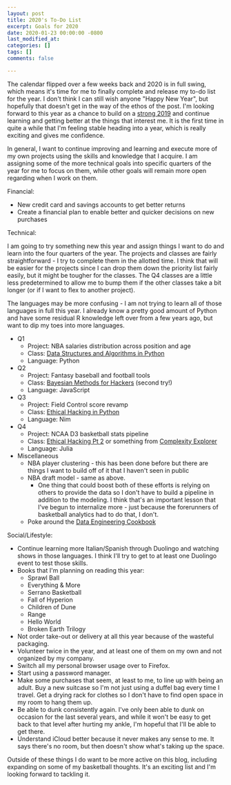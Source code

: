 ```yaml
---
layout: post
title: 2020's To-Do List
excerpt: Goals for 2020
date: 2020-01-23 00:00:00 -0800
last_modified_at: 
categories: []
tags: []
comments: false

---
```

The calendar flipped over a few weeks back and 2020 is in full swing, which means it's time for me to finally complete and release my to-do list for the year. I don't think I can still wish anyone "Happy New Year", but hopefully that doesn't get in the way of the ethos of the post. I'm looking forward to this year as a chance to build on a [strong 2019](https://fordhiggins.com/miscellaneous/2020/01/17/year-in-review-2019.html) and continue learning and getting better at the things that interest me. It is the first time in quite a while that I'm feeling stable heading into a year, which is really exciting and gives me confidence. 

In general, I want to continue improving and learning and execute more of my own projects using the skills and knowledge that I acquire. I am assigning some of the more technical goals into specific quarters of the year for me to focus on them, while other goals will remain more open regarding when I work on them. 

Financial:

* New credit card and savings accounts to get better returns
* Create a financial plan to enable better and quicker decisions on new purchases

Technical:

I am going to try something new this year and assign things I want to do and learn into the four quarters of the year. The projects and classes are fairly straightforward - I try to complete them in the allotted time. I think that will be easier for the projects since I can drop them down the priority list fairly easily, but it might be tougher for the classes. The Q4 classes are a little less predetermined to allow me to bump them if the other classes take a bit longer (or if I want to flex to another project).

The languages may be more confusing - I am not trying to learn all of those languages in full this year. I already know a pretty good amount of Python and have some residual R knowledge left over from a few years ago, but want to dip my toes into more languages. 

* Q1
  * Project: NBA salaries distribution across position and age
  * Class: [Data Structures and Algorithms in Python](https://www.udemy.com/course/python-for-data-structures-algorithms-and-interviews/)
  * Language: Python
* Q2
  * Project: Fantasy baseball and football tools
  * Class: [Bayesian Methods for Hackers](https://github.com/CamDavidsonPilon/Probabilistic-Programming-and-Bayesian-Methods-for-Hackers) (second try!)
  * Language: JavaScript
* Q3
  * Project: Field Control score revamp
  * Class: [Ethical Hacking in Python](https://www.udemy.com/course/learn-python-and-ethical-hacking-from-scratch/)
  * Language: Nim
* Q4
  * Project: NCAA D3 basketball stats pipeline
  * Class: [Ethical Hacking Pt 2](https://www.udemy.com/course/network-hacking-continued-intermediate-to-advanced/) or something from [Complexity Explorer](https://www.complexityexplorer.org/courses)
  * Language: Julia
* Miscellaneous
  * NBA player clustering - this has been done before but there are things I want to build off of it that I haven't seen in public
  * NBA draft model - same as above. 
    * One thing that could boost both of these efforts is relying on others to provide the data so I don't have to build a pipeline in addition to the modeling. I think that's an important lesson that I've begun to internalize more - just because the forerunners of basketball analytics had to do that, I don't. 
  * Poke around the [Data Engineering Cookbook](https://github.com/andkret/Cookbook)

Social/Lifestyle:

* Continue learning more Italian/Spanish through Duolingo and watching shows in those languages. I think I'll try to get to at least one Duolingo event to test those skills.
* Books that I'm planning on reading this year:
  * Sprawl Ball
  * Everything & More
  * Serrano Basketball
  * Fall of Hyperion
  * Children of Dune
  * Range
  * Hello World
  * Broken Earth Trilogy
* Not order take-out or delivery at all this year because of the wasteful packaging.
* Volunteer twice in the year, and at least one of them on my own and not organized by my company.
* Switch all my personal browser usage over to Firefox.
* Start using a password manager.
* Make some purchases that seem, at least to me, to line up with being an adult. Buy a new suitcase so I'm not just using a duffel bag every time I travel. Get a drying rack for clothes so I don't have to find open space in my room to hang them up.
* Be able to dunk consistently again. I've only been able to dunk on occasion for the last several years, and while it won't be easy to get back to that level after hurting my ankle, I'm hopeful that I'll be able to get there.
* Understand iCloud better because it never makes any sense to me. It says there's no room, but then doesn't show what's taking up the space. 

Outside of these things I do want to be more active on this blog, including expanding on some of my basketball thoughts. It's an exciting list and I'm looking forward to tackling it. 